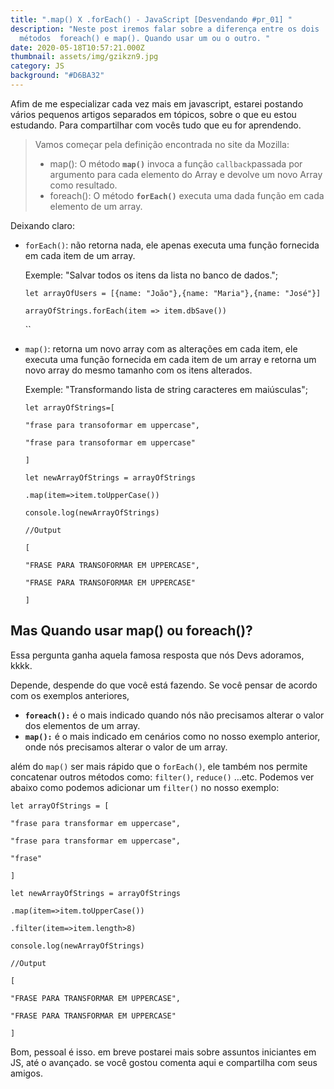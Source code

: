 ```yaml
---
title: ".map() X .forEach() - JavaScript [Desvendando #pr_01] "
description: "Neste post iremos falar sobre a diferença entre os dois
  métodos  foreach() e map(). Quando usar um ou o outro. "
date: 2020-05-18T10:57:21.000Z
thumbnail: assets/img/gzikzn9.jpg
category: JS
background: "#D6BA32"
---
```

Afim de me especializar cada vez mais em javascript, estarei postando vários pequenos artigos separados em tópicos, sobre o que eu estou estudando. Para compartilhar com vocês tudo que eu for aprendendo.

> Vamos começar pela definição encontrada no site da Mozilla:
>
> * map(): O método **`map()`** invoca a função `callback`passada por argumento para cada elemento do Array e devolve um novo Array como resultado.
> * foreach(): O método **`forEach()`** executa uma dada função em cada elemento de um array.

Deixando claro: 

* `forEach()`: não retorna nada, ele apenas executa uma função fornecida em cada item de um array. 

  Exemple: "Salvar todos os itens da lista no banco de dados.";

  `let arrayOfUsers = [{name: "João"},{name: "Maria"},{name: "José"}]`

  `arrayOfStrings.forEach(item => item.dbSave())`

  ``
* `map()`: retorna um novo array com as alterações em cada item, ele executa uma função fornecida em cada item de um array e retorna um novo array do mesmo tamanho com os itens alterados.

  Exemple: "Transformando lista de string caracteres em maiúsculas";

  `let arrayOfStrings=[`

  `"frase para transoformar em uppercase",`

  `"frase para transoformar em uppercase"`

  `]`

  `let newArrayOfStrings = arrayOfStrings`

  `.map(item=>item.toUpperCase())`

  `console.log(newArrayOfStrings)`

  `//Output`

  `[`

  `"FRASE PARA TRANSOFORMAR EM UPPERCASE",`

  `"FRASE PARA TRANSOFORMAR EM UPPERCASE"`

  `]`

## Mas Quando usar map() ou foreach()?

Essa pergunta ganha aquela famosa resposta que nós Devs adoramos, kkkk.

Depende, despende do que você está fazendo.  Se você pensar de acordo com os exemplos anteriores, 

* **`foreach():`** é o mais indicado quando nós não precisamos alterar o valor dos elementos de um array. 
* **`map():`** é o mais indicado em cenários como no nosso exemplo anterior, onde nós precisamos alterar o valor de um array.

além do `map()` ser mais rápido que o `forEach()`, ele também nos permite concatenar outros métodos como: `filter()`, `reduce()` …etc. Podemos ver abaixo como podemos adicionar um `filter()` no nosso exemplo:

`let arrayOfStrings = [`

`"frase para transformar em uppercase",`

`"frase para transformar em uppercase",`

`"frase"`

`]`

`let newArrayOfStrings = arrayOfStrings`

`.map(item=>item.toUpperCase())`

`.filter(item=>item.length>8)`

`console.log(newArrayOfStrings)`

`//Output`

`[`

`"FRASE PARA TRANSFORMAR EM UPPERCASE",`

`"FRASE PARA TRANSFORMAR EM UPPERCASE"`

`]`

Bom, pessoal é isso. em breve postarei mais sobre assuntos iniciantes em JS, até o avançado. se você gostou comenta aqui e compartilha com seus amigos.